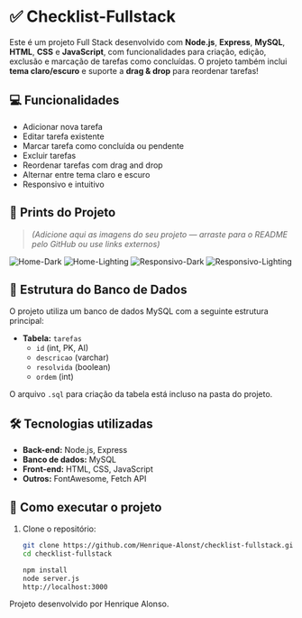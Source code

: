 # ✅ Checklist-Fullstack

Este é um projeto Full Stack desenvolvido com **Node.js**, **Express**, **MySQL**, **HTML**, **CSS** e **JavaScript**, com funcionalidades para criação, edição, exclusão e marcação de tarefas como concluídas. O projeto também inclui **tema claro/escuro** e suporte a **drag & drop** para reordenar tarefas!

## 💻 Funcionalidades

- Adicionar nova tarefa
- Editar tarefa existente
- Marcar tarefa como concluída ou pendente
- Excluir tarefas
- Reordenar tarefas com drag and drop
- Alternar entre tema claro e escuro
- Responsivo e intuitivo

## 📸 Prints do Projeto

> *(Adicione aqui as imagens do seu projeto — arraste para o README pelo GitHub ou use links externos)*

![Home-Dark](https://github.com/user-attachments/assets/12141fe6-187d-41ca-b8cc-cc72914b94b9)
![Home-Lighting](https://github.com/user-attachments/assets/349d2981-6777-4ea6-9354-3390f76a0b72)
![Responsivo-Dark](https://github.com/user-attachments/assets/d2e1c041-7541-4637-ba5d-b26fba6143f4)
![Responsivo-Lighting](https://github.com/user-attachments/assets/e3c1306d-231e-4030-ba88-dc1f426a336d)



## 🧠 Estrutura do Banco de Dados

O projeto utiliza um banco de dados MySQL com a seguinte estrutura principal:

- **Tabela:** `tarefas`
  - `id` (int, PK, AI)
  - `descricao` (varchar)
  - `resolvida` (boolean)
  - `ordem` (int)

O arquivo `.sql` para criação da tabela está incluso na pasta do projeto.

## 🛠️ Tecnologias utilizadas

- **Back-end:** Node.js, Express
- **Banco de dados:** MySQL
- **Front-end:** HTML, CSS, JavaScript
- **Outros:** FontAwesome, Fetch API

## 📁 Como executar o projeto

1. Clone o repositório:
   ```bash
   git clone https://github.com/Henrique-Alonst/checklist-fullstack.git
   cd checklist-fullstack

   npm install
   node server.js
   http://localhost:3000

Projeto desenvolvido por Henrique Alonso.

